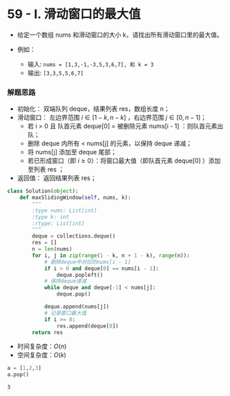 
# 59 - I. 滑动窗口的最大值

* 给定一个数组 nums 和滑动窗口的大小 k，请找出所有滑动窗口里的最大值。

* 例如：
    * 输入: `nums = [1,3,-1,-3,5,3,6,7], 和 k = 3`
    * 输出: `[3,3,5,5,6,7] `

### 解题思路

* 初始化： 双端队列 deque，结果列表 res，数组长度 n；
* 滑动窗口： 左边界范围 $i \in [1 - k, n - k]$ ，右边界范围 $j \in [0, n - 1]$；
    * 若 i > 0 且 队首元素 deque[0] = 被删除元素 nums[i - 1] ：则队首元素出队；
    * 删除 deque 内所有 < nums[j] 的元素，以保持 deque 递减；
    * 将 nums[j] 添加至 deque 尾部；
    * 若已形成窗口（即 $i \geq 0$）：将窗口最大值（即队首元素 deque[0] ）添加至列表 res ；
* 返回值： 返回结果列表 res；


```python
class Solution(object):
    def maxSlidingWindow(self, nums, k):
        """
        :type nums: List[int]
        :type k: int
        :rtype: List[int]
        """
        deque = collections.deque()
        res = []
        n = len(nums)
        for i, j in zip(range(1 - k, n + 1 - k), range(n)):
            # 删除deque中对应的nums[i - 1]
            if i > 0 and deque[0] == nums[i - 1]:
                deque.popleft()
            # 保持deque递减
            while deque and deque[-1] < nums[j]:
                deque.pop()

            deque.append(nums[j])
            # 记录窗口最大值
            if i >= 0:
                res.append(deque[0])
        return res
```

* 时间复杂度：$O(n)$
* 空间复杂度：$O(k)$


```python
a = [1,2,3]
a.pop()
```




    3


